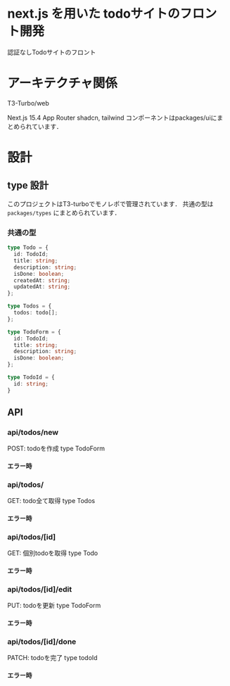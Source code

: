 # next.js を用いた todoサイトのフロント開発

認証なしTodoサイトのフロント

# アーキテクチャ関係

T3-Turbo/web

Next.js 15.4
App Router
shadcn, tailwind
コンポーネントはpackages/uiにまとめられています．

# 設計

## type 設計

このプロジェクトはT3-turboでモノレポで管理されています．
共通の型は `packages/types` にまとめられています．

### 共通の型

```ts
type Todo = {
  id: TodoId;
  title: string;
  description: string;
  isDone: boolean;
  createdAt: string;
  updatedAt: string;
};

type Todos = {
  todos: todo[];
};

type TodoForm = {
  id: TodoId;
  title: string;
  description: string;
  isDone: boolean;
};

type TodoId = {
  id: string;
}
```
## API

### api/todos/new
POST: todoを作成
type TodoForm

#### エラー時


### api/todos/
GET: todo全て取得
type Todos

#### エラー時


### api/todos/[id]
GET: 個別todoを取得
type Todo

#### エラー時


### api/todos/[id]/edit
PUT: todoを更新
type TodoForm

#### エラー時


### api/todos/[id]/done
PATCH: todoを完了
type todoId

#### エラー時

